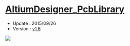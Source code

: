 [AltiumDesigner_PcbLibrary](https://github.com/KitSprout/AltiumDesigner_PcbLibrary)
=========================
* Update : 2015/09/26
* Version : [v1.6](https://github.com/KitSprout/AltiumDesigner_PcbLibrary/releases/tag/v1.6)

<img src="https://lh6.googleusercontent.com/-Yn64tjOW7Vo/U-jG4QG0ZGI/AAAAAAAAKM8/2cyZLPPg3cU/s1600/Package.png" />
